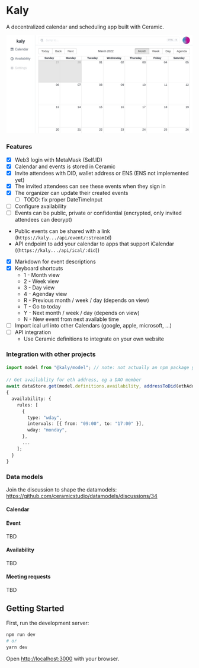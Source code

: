 # Kaly

A decentralized calendar and scheduling app built with Ceramic.

![](public/kaly.jpg)

### Features

- [x] Web3 login with MetaMask (Self.ID)
- [x] Calendar and events is stored in Ceramic
- [x] Invite attendees with DID, wallet address or ENS (ENS not implemented yet)
- [x] The invited attendees can see these events when they sign in
- [x] The organizer can update their created events
  - [ ] TODO: fix proper DateTimeInput
- [ ] Configure availability
- [ ] Events can be public, private or confidential (encrypted, only invited attendees can decrypt)
- Public events can be shared with a link (`https://kaly.../api/event/:streamId`)
- API endpoint to add your calendar to apps that support iCalendar ((`https://kaly.../api/ical/:did`))
- [x] Markdown for event descriptions
- [x] Keyboard shortcuts
  - 1 - Month view
  - 2 - Week view
  - 3 - Day view
  - 4 - Agenday view
  - R - Previous month / week / day (depends on view)
  - T - Go to today
  - Y - Next month / week / day (depends on view)
  - N - New event from next available time
- [ ] Import ical url into other Calendars (google, apple, microsoft, ...)
- [ ] API integration
  - Use Ceramic definitions to integrate on your own website

### Integration with other projects

```ts
import model from "@kaly/model"; // note: not actually an npm package yet

// Get availablity for eth address, eg a DAO member
await dataStore.get(model.definitions.availability, addressToDid(ethAddress));
{
  availability: {
    rules: [
      {
        type: "wday",
        intervals: [{ from: "09:00", to: "17:00" }],
        wday: "monday",
      },
      ...
    ];
  }
}
```

### Data models

Join the discussion to shape the datamodels: https://github.com/ceramicstudio/datamodels/discussions/34

#### Calendar

#### Event

TBD

#### Availability

TBD

#### Meeting requests

TBD

## Getting Started

First, run the development server:

```bash
npm run dev
# or
yarn dev
```

Open [http://localhost:3000](http://localhost:3000) with your browser.
